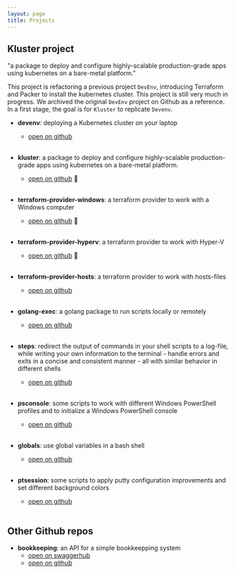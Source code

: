 ```yaml
---
layout: page
title: Projects
---
```


## Kluster project

"a package to deploy and configure highly-scalable production-grade apps using kubernetes on a bare-metal platform."

This project is refactoring a previous project `DevEnv`, introducing Terraform and Packer to install the kubernetes cluster.  This project is still very much in progress.  We archived the original `DevEnv` project on Github as a reference.  In a first stage, the goal is for `Kluster` to replicate `Devenv`.
  

- **devenv**: deploying a Kubernetes cluster on your laptop
  - [open on github](https://github.com/stefaanc/devenv)  
  <br/>  
    
- **kluster**: a package to deploy and configure highly-scalable production-grade apps using kubernetes on a bare-metal platform.
  - [open on github](https://github.com/stefaanc/kluster)  :construction:  
  <br/>  

- **terraform-provider-windows**: a terraform provider to work with a Windows computer
  - [open on github](https://github.com/stefaanc/terraform-provider-windows)  :construction:  
  <br/>  

- **terraform-provider-hyperv**: a terraform provider to work with Hyper-V
  - [open on github](https://github.com/stefaanc/terraform-provider-hyperv)  :construction:  
  <br/>  

- **terraform-provider-hosts**: a terraform provider to work with hosts-files
  - [open on github](https://github.com/stefaanc/terraform-provider-hosts)  
  <br/>  

- **golang-exec**: a golang package to run scripts locally or remotely
  - [open on github](https://github.com/stefaanc/golang-exec)  
  <br/>  

- **steps**: redirect the output of commands in your shell scripts to a log-file, while writing your own information to the terminal - handle errors and exits in a concise and consistent manner - all with similar behavior in different shells
  - [open on github](https://github.com/stefaanc/steps)  
  <br/>  

- **psconsole**: some scripts to work with different Windows PowerShell profiles and to initialize a Windows PowerShell console
  - [open on github](https://github.com/stefaanc/psconsole)  
  <br/>  

- **globals**: use global variables in a bash shell
  - [open on github](https://github.com/stefaanc/globals)  
  <br/>  

- **ptsession**: some scripts to apply putty configuration improvements and set different background colors
  - [open on github](https://github.com/stefaanc/ptsession)  
  <br/>  

## Other Github repos

- **bookkeeping**: an API for a simple bookkeepping system
  - [open on swaggerhub](https://app.swaggerhub.com/apis/stefaanc/bookkeeping/v1)  
  - [open on github](https://github.com/stefaanc/bookkeeping)  
  <br/>  
